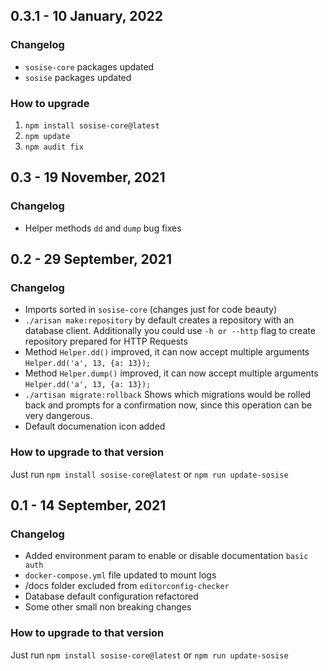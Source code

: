 ## 0.3.1 - 10 January, 2022
### Changelog
- `sosise-core` packages updated
- `sosise` packages updated

### How to upgrade
1. `npm install sosise-core@latest`
2. `npm update`
3. `npm audit fix`

## 0.3 - 19 November, 2021
### Changelog
- Helper methods `dd` and `dump` bug fixes

## 0.2 - 29 September, 2021
### Changelog
- Imports sorted in `sosise-core` (changes just for code beauty)
- `./arisan make:repository` by default creates a repository with an database client. Additionally you could use `-h or --http` flag to create repository prepared for HTTP Requests
- Method `Helper.dd()` improved, it can now accept multiple arguments `Helper.dd('a', 13, {a: 13});`
- Method `Helper.dump()` improved, it can now accept multiple arguments `Helper.dd('a', 13, {a: 13});`
- `./artisan migrate:rollback` Shows which migrations would be rolled back and prompts for a confirmation now, since this operation can be very dangerous.
- Default documenation icon added

### How to upgrade to that version
Just run `npm install sosise-core@latest` or `npm run update-sosise`

## 0.1 - 14 September, 2021
### Changelog
- Added environment param to enable or disable documentation `basic auth`
- `docker-compose.yml` file updated to mount logs
- /docs folder excluded from `editorconfig-checker`
- Database default configuration refactored
- Some other small non breaking changes

### How to upgrade to that version
Just run `npm install sosise-core@latest` or `npm run update-sosise`
